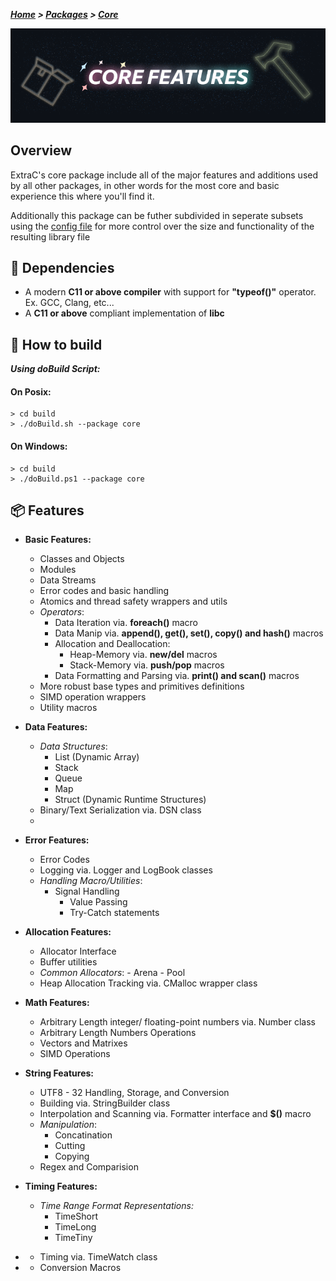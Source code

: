 ***[Home](https://github.com/CitronLabs/ExtraC/tree/dev) > [Packages](https://github.com/CitronLabs/ExtraC/tree/dev/lib) > [Core](https://github.com/CitronLabs/ExtraC/tree/dev/lib/Core)***

<p align="center">
 <img src="https://github.com/CitronLabs/CitronLabs-SDK/blob/main/__media/ExtraC-CorePackage-Banner_1x.png">
</p>



## Overview
ExtraC's core package include all of the major features and additions used by all other packages, in other words for the most core and basic experience this where you'll find it.

Additionally this package can be futher subdivided in seperate subsets using the [config file](https://github.com/CitronLabs/ExtraC/tree/dev/build/config) for more control over 
the size and functionality of the resulting library file

## 🔗 Dependencies 
  - A modern **C11 or above compiler** with support for **"typeof()"** operator. Ex. GCC, Clang, etc...
  - A **C11 or above** compliant implementation of **libc**

## 🔨 How to build
***Using doBuild Script:***
  #### On Posix:
  ``` shell
  > cd build
  > ./doBuild.sh --package core 
  ```
  #### On Windows:
  ``` shell
  > cd build
  > ./doBuild.ps1 --package core
  ```

## 📦 Features
- **Basic Features:**
    - Classes and Objects
    - Modules
    - Data Streams
    - Error codes and basic handling
    - Atomics and thread safety wrappers and utils
    - *Operators*:
      - Data Iteration via. **foreach()** macro
      - Data Manip  via. **append(), get(), set(), copy() and hash()** macros
      - Allocation and Deallocation:
        - Heap-Memory via. **new/del** macros
        - Stack-Memory via. **push/pop** macros
      - Data Formatting and Parsing via. **print() and scan()** macros
    - More robust base types and primitives definitions
    - SIMD operation wrappers
    - Utility macros
 
 - **Data Features:**
    - *Data Structures*:
 	    - List (Dynamic Array)
  	  - Stack
      - Queue
      - Map
      - Struct (Dynamic Runtime Structures)
    - Binary/Text Serialization via. DSN class
    - 
 
- **Error Features:**
  - Error Codes
  - Logging via. Logger and LogBook classes
  - *Handling Macro/Utilities*:
       - Signal Handling
    	 - Value Passing
    	 - Try-Catch statements
 
 - **Allocation Features:**
   - Allocator Interface
   - Buffer utilities
   - *Common Allocators*:
    	  - Arena 
    	  - Pool
   - Heap Allocation Tracking via. CMalloc wrapper class
 
- **Math Features:**
   - Arbitrary Length integer/ floating-point numbers via. Number class
   - Arbitrary Length Numbers Operations
   - Vectors and Matrixes
   - SIMD Operations
 
- **String Features:**
   - UTF8 - 32 Handling, Storage, and Conversion
   - Building via. StringBuilder class 
   - Interpolation and Scanning via. Formatter interface and **$()** macro
   - *Manipulation*:
      - Concatination
   	  - Cutting
      - Copying
   - Regex and Comparision
 
- **Timing Features:**
   - *Time Range Format Representations:*
    	- TimeShort
    	- TimeLong
    	- TimeTiny
 *   - Timing via. TimeWatch class
 *   - Conversion Macros
